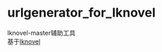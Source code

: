 # urlgenerator_for_lknovel
lknovel-master辅助工具<br />
基于[lknovel](https://github.com/bebound/lknovel)
